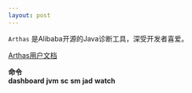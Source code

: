 ```yaml
---
layout: post
---
```

`Arthas` 是Alibaba开源的Java诊断工具，深受开发者喜爱。

[Arthas用户文档](https://alibaba.github.io/arthas/)
  
**命令**  
**dashboard**
**jvm** 
**sc**
**sm** 
**jad** 
**watch**  
 
 
  